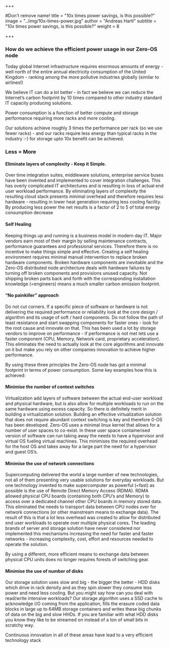 +++

#Don't remove name!
title = "10x times power savings, is this possible?"
image = "../img/10x-times-power.jpg"
author = "Andreas Hartl"
subtitle = "10x times power savings, is this possible?"
weight = 8

+++

### How do we achieve the efficient power usage in our Zero-OS node

Today global Internet infrastructure requires enormous amounts of energy - well north of the entire annual electricity consumption of the United Kingdom - ranking among the more pollutive industries globally (similar to airlines!)

We believe IT can do a lot better - in fact we believe we can reduce the Internet’s carbon footprint by 10 times compared to other industry standard IT capacity producing solutions.

Power consumption is a function of better compute and storage performance requiring more racks and more cooling.

Our solutions achieve roughly 3 times the performance per rack (so we use fewer racks) - and our racks require less energy than typical racks in the industry :-) for storage upto 10x benefit can be achieved.


### Less = More


#### Eliminate layers of complexity - Keep it Simple.

Over time integration suites, middleware solutions, enterprise service buses have been invented and implemented to cover integration challenges. This has overly complicated IT architectures and is resulting in loss of actual end user workload performance. By eliminating layers of complexity the resulting cloud stack presents minimal overhead and therefore requires less hardware - resulting in lower heat generation requiring less cooling facility. By producing less power the net results is a factor of 2 to 5 of total energy consumption decrease

#### Self Healing

Keeping things up and running is a business model in modern day IT.  Major vendors earn most of their margin by selling maintenance contracts, performance guarantees and professional services. Therefore there is no incentive to make things simple and effective. Creating a self healing environment requires minimal manual intervention to replace broken hardware components. Broken hardware components are inevitable and the Zero-OS distributed node architecture deals with hardware failures by turning off broken components and provisions unused capacity. Not shipping broken parts back and forth with the corresponding installation knowledge (=engineers) means a much smaller carbon emission footprint.

#### “No painkiller” approach

Do not cut corners. If a specific piece of software or hardware is not delivering the required  performance or reliability look at the core design / algorithm and its usage of soft / hard components. Do not follow the path of least resistance and start swapping components for faster ones - look for the root cause and innovate on that. This has been used a lot by storage vendors to improve on performance - if performance is not met letś use a faster component (CPU, Memory, Network card, proprietary acceleration). This eliminates the need to actually look at the core algorithms and innovate on it but make you rely on other companies innovation to achieve higher performance.

By using these three principles the  Zero-OS node has got a minimal footprint in terms of power consumption. Some key examples how this is achieved:

#### Minimise the number of context switches

Virtualization add layers of software between the actual end-user workload and physical hardware, but is also allow for multiple workloads to run on the same hardware using excess capacity.  So there is definitely merit in building a virtualization solution. Building an effective virtualization solution that does not require abundant context switching is key and therefore 0-OS has been developed.  Zero-OS uses a minimal linux kernel that allows for a number of user spaces to co-exist. In these user space containerised version of software can run taking away the needs to have a hypervisor and virtual OS fueling virtual machines. This minimises the required overhead for the host OS and takes away for a large part the need for a hypervisor and guest OS’s.

#### Minimise the use of network connections

Supercomputing delivered the world a large number of new technologies, not all of them presenting very usable solutions for everyday workloads. But one technology invented to make supercomputer as powerful (=fast) as possible is the use of Remote Direct Memory Access (RDMA).  RDMA allowed physical CPU boards (containing both CPU’s and Memory) to access over a dedicated channel other CPU boards in memory stored data. This eliminated the needs to transport data between CPU nodes over for network connections (or other mainstream means to exchange data).  The result of this is that a lot less overhead was created to allow for distributed end user workloads to operate over multiple physical cores. The leading brands of server and storage solution have never considered nor implemented this mechanisms increasing the need for faster and faster networks - increasing complexity, cost, effort and resources needed to operate the solution.

By using a different, more efficient means to exchange data between physical CPU units does no longer requires forests of switching gear.

#### Minimise the use of number of disks

Our storage solution uses slow and big - the bigger the better - HDD disks which drive in rack density and as they spin slower they consume less power and need less cooling. But you might say how can you deal with read/write intensive workloads? Our storage algorithm uses a SSD cache to acknowledge I/O coming from the application, fills the erasure coded data blocks in large up to 64MB storage containers and writes these big chunks of data on the big and slow HHDs. If you are familiar with what HDD disks you know they like to be streamed on instead of a ton of small bits in scratchy way.

Continuous innovation in all of these areas have lead to a very efficient technology stack

